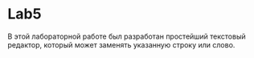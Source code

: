 # Lab5
В этой лабораторной работе был разработан простейший текстовый редактор, который может заменять указанную строку или слово.
